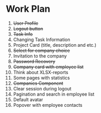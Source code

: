 # Work Plan

1) ~~User Profile~~
2) ~~Logout button~~
3) ~~Task Info~~
4) Changing Task Information
5) Project Card (title, description and etc.)
6) ~~Select for company choice~~
7) Invitation to the company
8) ~~Password Recovery~~
9) ~~Company card with employee list~~
10) Think about XLSX-reports
11) Some pages with statistics
12) ~~Companies Component~~
13) Clear session during logout
14) Pagination and search in employee list
15) Default avatar
16) Popover with employee contacts